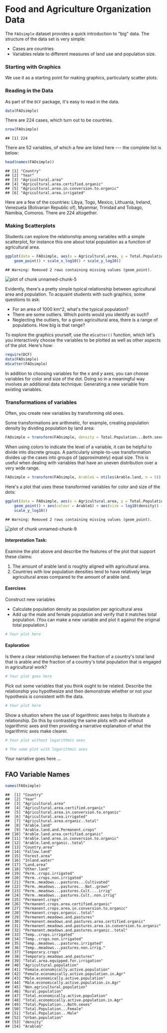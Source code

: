 Food and Agriculture Organization Data
======================




The `FAOsimple` dataset provides a quick introduction to "big" data.  The structure of the data set is very simple:
* Cases are countries
* Variables relate to different measures of land use and population size. 

### Starting with Graphics

We use it as a starting point for making graphics, particularly scatter plots.

### Reading in the Data

As part of the `DCF` package, it's easy to read in the data.

```r
data(FAOsimple)
```

There are 224 cases, which turn out to be countries.

```r
nrow(FAOsimple)
```

```
## [1] 224
```

There are 52 variables, of which a few are listed here --- the complete list is below:

```r
head(names(FAOsimple))
```

```
## [1] "Country"                                   
## [2] "Year"                                      
## [3] "Agricultural.area"                         
## [4] "Agricultural.area.certified.organic"       
## [5] "Agricultural.area.in.conversion.to.organic"
## [6] "Agricultural.area.irrigated"
```


Here are a few of the countries: Libya, Togo, Mexico, Lithuania, Ireland, Venezuela (Bolivarian Republic of), Myanmar, Trinidad and Tobago, Namibia, Comoros.  There are 224 altogether.

### Making Scatterplots

Students can explore the relationship among variables with a simple scatterplot, for instance this one about total population as a function of agricultural area.

```r
ggplot(data = FAOsimple, aes(x = Agricultural.area, y = Total.Population...Both.sexes)) + 
    geom_point() + scale_x_log10() + scale_y_log10()
```

```
## Warning: Removed 2 rows containing missing values (geom_point).
```

![plot of chunk unnamed-chunk-5](figure/unnamed-chunk-5.png) 


Evidently, there's a pretty simple typical relationship between agricultural area and population.  To acquaint students with such graphics, some questions to ask:
* For an area of 1000 km^2, what's the typical population?
* There are some outliers.  Which points would you identify as such?
* Neglecting the outliers, for a given agricultural area, there is a range of populations.  How big is that range?

To explore the graphics yourself, use the `mScatter()` function, which let's you interactively choose the variables to be plotted as well as other aspects of the plot.  Here's how:

```r
require(DCF)
data(FAOsimple)
mScatter(FAOsimple)
```


In addition to choosing variables for the $x$ and $y$ axes, you can choose variables for color and size of the dot.  Doing so in a meaningful way involves an additional data technique: Generating a new variable from existing variables.

### Transformations of variables

Often, you create new variables by transforming old ones.  

Some transformations are arithmetic, for example,  creating population density by dividing population by land area:

```r
FAOsimple = transform(FAOsimple, density = Total.Population...Both.sexes/Country.area)
```


When using colors to indicate the level of a variable, it can be helpful to divide into discrete groups.  A particularly simple-to-use transformation divides up the cases into groups of (approximately) equal size.  This is  useful when dealing with variables that have an uneven distribution over a very wide range.

```r
FAOsimple = transform(FAOsimple, ArableG = ntiles(Arable.land, n = 5))
```


Here's a plot that uses these transformed variables for color and size of the dots:

```r
ggplot(data = FAOsimple, aes(x = Agricultural.area, y = Total.Population...Both.sexes)) + 
    geom_point() + aes(colour = ArableG) + aes(size = log10(density)) + scale_x_log10() + 
    scale_y_log10()
```

```
## Warning: Removed 2 rows containing missing values (geom_point).
```

![plot of chunk unnamed-chunk-9](figure/unnamed-chunk-9.png) 


#### Interpretation Task:

Examine the plot above and describe the features of the plot that support these claims:
1. The amount of arable land is roughly aligned with agricultural area.
2. Countries with low population densities tend to have relatively large agricultural areas compared to the amount of arable land.


#### Exercises

Construct new variables

* Calculate population density as population per agricultural area
* Add up the male and female population and verify that it matches total population. (You can make a new variable and plot it against the original total population.)


```r
# Your plot here
```


#### Exploration
 
Is there a clear relationship between the fraction of a country's total land that is arable and the fraction of a country's total population that is engaged in agricultural work?


```r
# Your plot goes here
```


Pick out some variables that you think ought to be related. Describe the relationship you hypothesize and then demonstrate whether or not your hypothesis is consistent with the data.


```r
# Your plot here
```


Show a situation where the use of logarithmic axes helps to illustrate a relationship. Do this by contrasting the same plots with and without logarithmic axes and then providing a narrative explanation of what the logarithmic axes make clearer.

```r
# Your plot without logarithmic axes
```



```r
# The same plot with logarithmic axes
```


Your narrative goes here ...





## FAO Variable Names


```r
names(FAOsimple)
```

```
##  [1] "Country"                                                     
##  [2] "Year"                                                        
##  [3] "Agricultural.area"                                           
##  [4] "Agricultural.area.certified.organic"                         
##  [5] "Agricultural.area.in.conversion.to.organic"                  
##  [6] "Agricultural.area.irrigated"                                 
##  [7] "Agricultural.area.organic..total"                            
##  [8] "Arable.land"                                                 
##  [9] "Arable.land.and.Permanent.crops"                             
## [10] "Arable.land.area.certified.organic"                          
## [11] "Arable.land.area.in.conversion.to.organic"                   
## [12] "Arable.land.organic..total"                                  
## [13] "Country.area"                                                
## [14] "Fallow.land"                                                 
## [15] "Forest.area"                                                 
## [16] "Inland.water"                                                
## [17] "Land.area"                                                   
## [18] "Other.land"                                                  
## [19] "Perm..crops.irrigated"                                       
## [20] "Perm..crops.non.irrigated"                                   
## [21] "Perm..meadows...pastures...Cultivated"                       
## [22] "Perm..meadows...pastures...Nat..grown"                       
## [23] "Perm..meadows...pastures.Cult....irrig"                      
## [24] "Perm..meadows...pastures.Cult..non.irrig"                    
## [25] "Permanent.crops"                                             
## [26] "Permanent.crops.area.certified.organic"                      
## [27] "Permanent.crops.area.in.conversion.to.organic"               
## [28] "Permanent.crops.organic..total"                              
## [29] "Permanent.meadows.and.pastures"                              
## [30] "Permanent.meadows.and.pastures.area.certified.organic"       
## [31] "Permanent.meadows.and.pastures.area.in.conversion.to.organic"
## [32] "Permanent.meadows.and.pastures.organic..total"               
## [33] "Temp..crops.irrigated"                                       
## [34] "Temp..crops.non.irrigated"                                   
## [35] "Temp..meadows...pastures.irrigated"                          
## [36] "Temp..meadows...pastures.non.irrig."                         
## [37] "Temporary.crops"                                             
## [38] "Temporary.meadows.and.pastures"                              
## [39] "Total.area.equipped.for.irrigation"                          
## [40] "Agricultural.population"                                     
## [41] "Female.economically.active.population"                       
## [42] "Female.economically.active.population.in.Agr"                
## [43] "Male.economically.active.population"                         
## [44] "Male.economically.active.population.in.Agr"                  
## [45] "Non.agricultural.population"                                 
## [46] "Rural.population"                                            
## [47] "Total.economically.active.population"                        
## [48] "Total.economically.active.population.in.Agr"                 
## [49] "Total.Population...Both.sexes"                               
## [50] "Total.Population...Female"                                   
## [51] "Total.Population...Male"                                     
## [52] "Urban.population"                                            
## [53] "density"                                                     
## [54] "ArableG"
```

